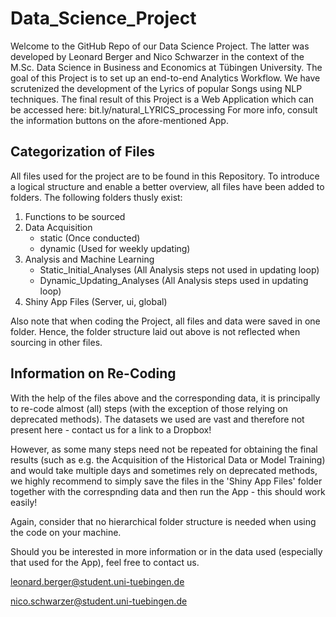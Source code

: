 # Data_Science_Project

Welcome to the GitHub Repo of our Data Science Project. 
The latter was developed by Leonard Berger and Nico Schwarzer in the context of the M.Sc. Data Science in Business and Economics at Tübingen University. The goal of this Project is to set up an end-to-end Analytics Workflow. We have scrutenized the development of the Lyrics of popular Songs using NLP techniques. The final result of this Project is a Web Application which can be accessed here: bit.ly/natural_LYRICS_processing
For more info, consult the information buttons on the afore-mentioned App.


## Categorization of Files

All files used for the project are to be found in this Repository. To introduce a logical structure and enable a better overview, all files have been added to folders. The following folders thusly exist:

1. Functions to be sourced 
2. Data Acquisition
   * static (Once conducted)
   * dynamic (Used for weekly updating)
3. Analysis and Machine Learning
   * Static_Initial_Analyses (All Analysis steps not used in updating loop)
   * Dynamic_Updating_Analyses (All Analysis steps used in updating loop)
4. Shiny App Files (Server, ui, global)

Also note that when coding the Project, all files and data were saved in one folder. Hence, the folder structure laid out above is not reflected when sourcing in other files.

## Information on Re-Coding

With the help of the files above and the corresponding data, it is principally to re-code almost (all) steps (with the exception of those relying on deprecated methods). The datasets we used are vast and therefore not present here - contact us for a link to a Dropbox!

However, as some many steps need not be repeated for obtaining the final results (such as e.g. the Acquisition of the Historical Data or Model Training) and would take multiple days and sometimes rely on deprecated methods, we highly recommend to simply save the files in the 'Shiny App Files' folder together with the correspnding data and then run the App - this should work easily!

Again, consider that no hierarchical folder structure is needed when using the code on your machine. 

Should you be interested in more information or in the data used (especially that used for the App), feel free to contact us.

leonard.berger@student.uni-tuebingen.de 

nico.schwarzer@student.uni-tuebingen.de 




